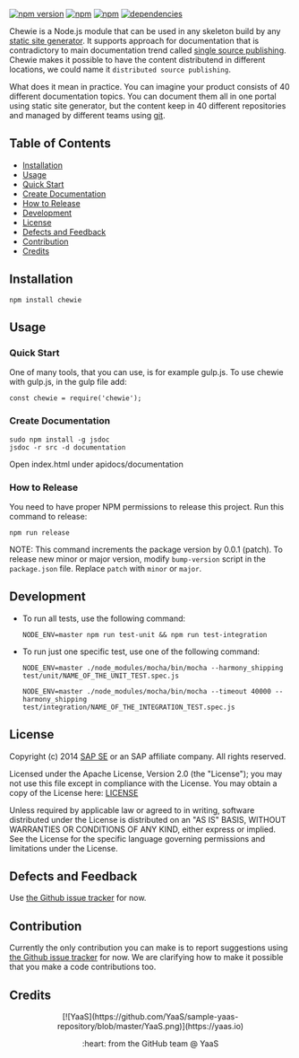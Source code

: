[![npm version](https://badge.fury.io/js/chewie.svg)](https://badge.fury.io/js/chewie)
[![npm](https://img.shields.io/npm/dm/chewie.svg)](https://www.npmjs.com/package/chewie)
[![npm](https://img.shields.io/npm/dt/chewie.svg)](https://www.npmjs.com/package/chewie)
[![dependencies](https://david-dm.org/yaas/chewie.svg)](https://david-dm.org/yaas/chewie)

Chewie is a Node.js module that can be used in any skeleton build by any [static site generator](https://staticsitegenerators.net/). It supports approach for documentation that is contradictory to main documentation trend called [single source publishing](https://en.wikipedia.org/wiki/Single_source_publishing). Chewie makes it possible to have the content distributend in different locations, we could name it `distributed source publishing`.

What does it mean in practice. You can imagine your product consists of 40 different documentation topics. You can document them all in one portal using static site generator, but the content keep in 40 different repositories and managed by different teams using [git](https://git-scm.com/).

## Table of Contents

* [Installation](#installation)
* [Usage](#usage)
 * [Quick Start](#quick-start)
 * [Create Documentation](#create-documentation)
 * [How to Release](#how-to-release)
* [Development](#development)
* [License](#license)
* [Defects and Feedback](#defects-and-feedback)
* [Contribution](#contribution)
* [Credits](#credits)

## Installation

```
npm install chewie
```

## Usage

### Quick Start

One of many tools, that you can use, is for example gulp.js. To use chewie with gulp.js, in the gulp file add:

```
const chewie = require('chewie');
```

### Create Documentation

```
sudo npm install -g jsdoc
jsdoc -r src -d documentation
```

Open index.html under apidocs/documentation

### How to Release

You need to have proper NPM permissions to release this project. Run this command to release:

```
npm run release
```

NOTE: This command increments the package version by 0.0.1 (patch). To release new minor or major version, modify `bump-version` script in the `package.json` file. Replace `patch` with `minor` or `major`.



## Development

* To run all tests, use the following command:  
  ```
  NODE_ENV=master npm run test-unit && npm run test-integration
  ```

* To run just one specific test, use one of the following command:

  ```
  NODE_ENV=master ./node_modules/mocha/bin/mocha --harmony_shipping test/unit/NAME_OF_THE_UNIT_TEST.spec.js
  ```

  ```
  NODE_ENV=master ./node_modules/mocha/bin/mocha --timeout 40000 --harmony_shipping test/integration/NAME_OF_THE_INTEGRATION_TEST.spec.js
  ```

## License

Copyright (c) 2014 [SAP SE](http://www.sap.com) or an SAP affiliate company. All rights reserved.

Licensed under the Apache License, Version 2.0 (the "License");
you may not use this file except in compliance with the License.
You may obtain a copy of the License here: [LICENSE](LICENSE)

Unless required by applicable law or agreed to in writing, software
distributed under the License is distributed on an "AS IS" BASIS,
WITHOUT WARRANTIES OR CONDITIONS OF ANY KIND, either express or implied.
See the License for the specific language governing permissions and
limitations under the License.

## Defects and Feedback

Use [the Github issue tracker](../../issues) for now.

## Contribution

Currently the only contribution you can make is to report suggestions using [the Github issue tracker](../../issues) for now. We are clarifying how to make it possible that you make a code contributions too.

## Credits

<p align="center">
[![YaaS](https://github.com/YaaS/sample-yaas-repository/blob/master/YaaS.png)](https://yaas.io)
<p align="center">
:heart: from the GitHub team @ YaaS
